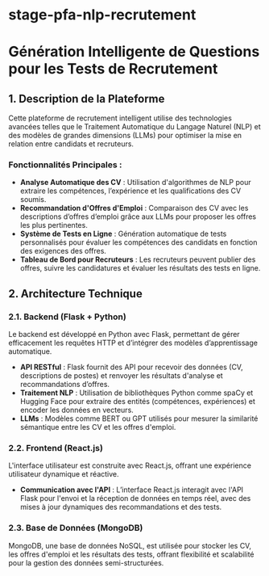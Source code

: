 ﻿# stage-pfa-nlp-recrutement
 # Génération Intelligente de Questions pour les Tests de Recrutement

## 1. Description de la Plateforme
Cette plateforme de recrutement intelligent utilise des technologies avancées telles que le Traitement Automatique du Langage Naturel (NLP) et des modèles de grandes dimensions (LLMs) pour optimiser la mise en relation entre candidats et recruteurs.

### Fonctionnalités Principales :
- **Analyse Automatique des CV** : Utilisation d'algorithmes de NLP pour extraire les compétences, l’expérience et les qualifications des CV soumis.
- **Recommandation d'Offres d'Emploi** : Comparaison des CV avec les descriptions d’offres d’emploi grâce aux LLMs pour proposer les offres les plus pertinentes.
- **Système de Tests en Ligne** : Génération automatique de tests personnalisés pour évaluer les compétences des candidats en fonction des exigences des offres.
- **Tableau de Bord pour Recruteurs** : Les recruteurs peuvent publier des offres, suivre les candidatures et évaluer les résultats des tests en ligne.

## 2. Architecture Technique
### 2.1. Backend (Flask + Python)
Le backend est développé en Python avec Flask, permettant de gérer efficacement les requêtes HTTP et d’intégrer des modèles d’apprentissage automatique.

- **API RESTful** : Flask fournit des API pour recevoir des données (CV, descriptions de postes) et renvoyer les résultats d'analyse et recommandations d’offres.
- **Traitement NLP** : Utilisation de bibliothèques Python comme spaCy et Hugging Face pour extraire des entités (compétences, expériences) et encoder les données en vecteurs.
- **LLMs** : Modèles comme BERT ou GPT utilisés pour mesurer la similarité sémantique entre les CV et les offres d'emploi.

### 2.2. Frontend (React.js)
L'interface utilisateur est construite avec React.js, offrant une expérience utilisateur dynamique et réactive.

- **Communication avec l'API** : L’interface React.js interagit avec l'API Flask pour l'envoi et la réception de données en temps réel, avec des mises à jour dynamiques des recommandations et des tests.

### 2.3. Base de Données (MongoDB)
MongoDB, une base de données NoSQL, est utilisée pour stocker les CV, les offres d'emploi et les résultats des tests, offrant flexibilité et scalabilité pour la gestion des données semi-structurées.

